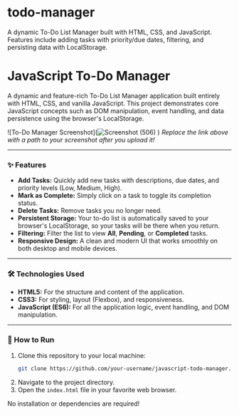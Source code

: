 # todo-manager
A dynamic To-Do List Manager built with HTML, CSS, and JavaScript. Features include adding tasks with priority/due dates, filtering, and persisting data with LocalStorage.
# JavaScript To-Do Manager

A dynamic and feature-rich To-Do List Manager application built entirely with HTML, CSS, and vanilla JavaScript. This project demonstrates core JavaScript concepts such as DOM manipulation, event handling, and data persistence using the browser's LocalStorage.

![To-Do Manager Screenshot](![Screenshot (506)](https://github.com/user-attachments/assets/8cb2a18a-6b18-4faf-9ae9-c0a5ee38b0ec)
)
*Replace the link above with a path to your screenshot after you upload it!*

---

### ✨ Features

-   **Add Tasks:** Quickly add new tasks with descriptions, due dates, and priority levels (Low, Medium, High).
-   **Mark as Complete:** Simply click on a task to toggle its completion status.
-   **Delete Tasks:** Remove tasks you no longer need.
-   **Persistent Storage:** Your to-do list is automatically saved to your browser's LocalStorage, so your tasks will be there when you return.
-   **Filtering:** Filter the list to view **All**, **Pending**, or **Completed** tasks.
-   **Responsive Design:** A clean and modern UI that works smoothly on both desktop and mobile devices.

---

### 🛠️ Technologies Used

-   **HTML5:** For the structure and content of the application.
-   **CSS3:** For styling, layout (Flexbox), and responsiveness.
-   **JavaScript (ES6):** For all the application logic, event handling, and DOM manipulation.

---

### 🚀 How to Run

1.  Clone this repository to your local machine:
    ```bash
    git clone https://github.com/your-username/javascript-todo-manager.git
    ```
2.  Navigate to the project directory.
3.  Open the `index.html` file in your favorite web browser.

No installation or dependencies are required!
